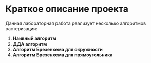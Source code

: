 # Краткое описание проекта

Данная лабораторная работа реализует несколько алгоритмов растеризации:

1. **Наивный алгоритм**
2. **ДДА алгоритм**
3. **Алгоритм Брезенхема для окружности**
4. **Алгоритм Брезенхема для прямоугольника**
